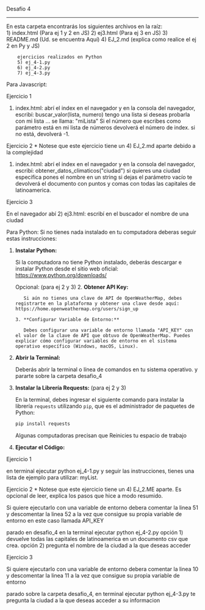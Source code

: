 
Desafio 4
____________

En esta carpeta encontrarás los siguientes archivos
    en la raíz:     
        1) index.html (Para ej 1 y 2 en JS)
        2) ej3.html (Para ej 3 en JS)
        3) README.md (Ud. se encuentra Aquí)
        4) EJ_2.md (explica como realice el ej 2 en Py y JS)

        ejercicios realizados en Python
        5) ej_4-1.py
        6) ej_4-2.py
        7) ej_4-3.py



Para Javascript:

Ejercicio 1 

1) index.html:
abrí el index en el navegador y en la consola del navegador, escribí:
buscar_valor(lista, numero)
tengo una lista si deseas probarla con mi lista ... se llama: "miLista"
Si el número que escribes como parámetro está en mi lista de números 
devolverá el número de index. si no está, devolverá -1.


Ejercicio 2       *    Notese que este ejercicio tiene un  4) EJ_2.md aparte debido a la complejidad

1) index.html:
abrí el index en el navegador y en la consola del navegador, escribí:
obtener_datos_climaticos("ciudad")
si quieres una ciudad especifica pones el nombre en un string
si dejas el parámetro vacío te devolverá el documento con puntos y comas con todas las 
capitales de latinoamerica.


Ejercicio 3

En el navegador abí 2) ej3.html:
escribí en el buscador el nombre de una ciudad




Para Python:
Si no tienes nada instalado en tu computadora deberas seguir estas instrucciones:

1. **Instalar Python:**
   
   Si la computadora no tiene Python instalado, deberás descargar e instalar Python desde el sitio web oficial: https://www.python.org/downloads/

   Opcional: (para ej 2 y 3)
       2. **Obtener API Key:**

          Si aún no tienes una clave de API de OpenWeatherMap, debes registrarte en la plataforma y obtener una clave desde aquí: https://home.openweathermap.org/users/sign_up

       3. **Configurar Variable de Entorno:**

          Debes configurar una variable de entorno llamada "API_KEY" con el valor de la clave de API que obtuvo de OpenWeatherMap. Puedes explicar cómo configurar variables de entorno en el sistema operativo específico (Windows, macOS, Linux).

4. **Abrir la Terminal:**
   
   Deberás abrir la terminal o línea de comandos en tu sistema operativo. y pararte sobre la carpeta desafio_4

5. **Instalar la Librería Requests:** (para ej 2 y 3)
   
   En la terminal, debes ingresar el siguiente comando para instalar la librería `requests` utilizando `pip`, que es el administrador de paquetes de Python:

   ```bash
   pip install requests
   ```
   Algunas computadoras precisan que Reinicies tu espacio de trabajo 







6. **Ejecutar el Código:**


Ejercicio 1

en terminal ejecutar  python ej_4-1.py
y seguir las instrucciones, tienes una lista de ejemplo para utilizar: myList.


Ejercicio 2       *    Notese que este ejercicio tiene un 4) EJ_2.ME aparte. 
Es opcional de leer, explica los pasos que hice a modo resumido.

Si quiere ejecutarlo con una variable de entorno debera comentar la linea 51
y descomentar la linea 52 a la vez que consigue su propia variable de entorno en este caso llamada API_KEY

parado en desafio_4 en la terminal ejecutar python ej_4-2.py
opción 1) devuelve todas las capitales de latinoamerica en un documento csv que crea.
opción 2) pregunta el nombre de la ciudad a la que deseas acceder

Ejercicio 3     

Si quiere ejecutarlo con una variable de entorno debera comentar la linea 10
y descomentar la linea 11 a la vez que consigue su propia variable de entorno 

parado sobre la carpeta desafio_4, 
en terminal ejecutar python ej_4-3.py
te pregunta la ciudad a la que deseas acceder a su informacion
